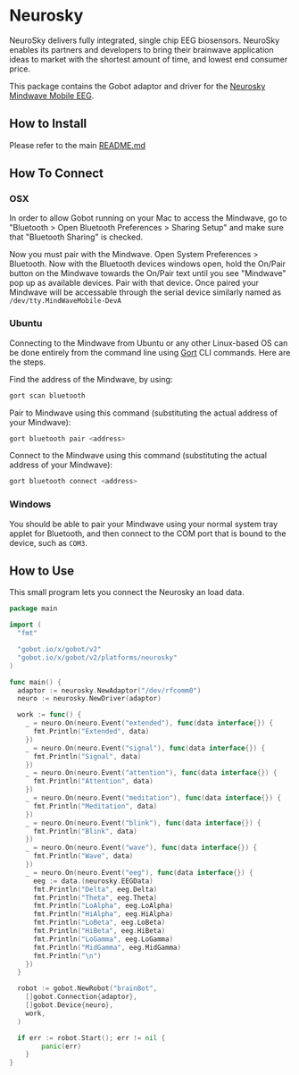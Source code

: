 # Neurosky

NeuroSky delivers fully integrated, single chip EEG biosensors. NeuroSky enables its partners and developers to bring their
brainwave application ideas to market with the shortest amount of time, and lowest end consumer price.

This package contains the Gobot adaptor and driver for the [Neurosky Mindwave Mobile EEG](http://store.neurosky.com/products/mindwave-mobile).

## How to Install

Please refer to the main [README.md](https://github.com/hybridgroup/gobot/blob/release/README.md)

## How To Connect

### OSX

In order to allow Gobot running on your Mac to access the Mindwave, go to "Bluetooth > Open Bluetooth Preferences > Sharing Setup"
and make sure that "Bluetooth Sharing" is checked.

Now you must pair with the Mindwave. Open System Preferences > Bluetooth. Now with the Bluetooth devices windows open, hold
the On/Pair button on the Mindwave towards the On/Pair text until you see "Mindwave" pop up as available devices. Pair with
that device. Once paired your Mindwave will be accessable through the serial device similarly named as `/dev/tty.MindWaveMobile-DevA`

### Ubuntu

Connecting to the Mindwave from Ubuntu or any other Linux-based OS can be done entirely from the command line using [Gort](https://gobot.io/x/gort)
CLI commands. Here are the steps.

Find the address of the Mindwave, by using:

```sh
gort scan bluetooth
```

Pair to Mindwave using this command (substituting the actual address of your Mindwave):

```sh
gort bluetooth pair <address>
```

Connect to the Mindwave using this command (substituting the actual address of your Mindwave):

```sh
gort bluetooth connect <address>
```

### Windows

You should be able to pair your Mindwave using your normal system tray applet for Bluetooth, and then connect to the
COM port that is bound to the device, such as `COM3`.

## How to Use

This small program lets you connect the Neurosky an load data.

```go
package main

import (
  "fmt"

  "gobot.io/x/gobot/v2"
  "gobot.io/x/gobot/v2/platforms/neurosky"
)

func main() {
  adaptor := neurosky.NewAdaptor("/dev/rfcomm0")
  neuro := neurosky.NewDriver(adaptor)

  work := func() {
    _ = neuro.On(neuro.Event("extended"), func(data interface{}) {
      fmt.Println("Extended", data)
    })
    _ = neuro.On(neuro.Event("signal"), func(data interface{}) {
      fmt.Println("Signal", data)
    })
    _ = neuro.On(neuro.Event("attention"), func(data interface{}) {
      fmt.Println("Attention", data)
    })
    _ = neuro.On(neuro.Event("meditation"), func(data interface{}) {
      fmt.Println("Meditation", data)
    })
    _ = neuro.On(neuro.Event("blink"), func(data interface{}) {
      fmt.Println("Blink", data)
    })
    _ = neuro.On(neuro.Event("wave"), func(data interface{}) {
      fmt.Println("Wave", data)
    })
    _ = neuro.On(neuro.Event("eeg"), func(data interface{}) {
      eeg := data.(neurosky.EEGData)
      fmt.Println("Delta", eeg.Delta)
      fmt.Println("Theta", eeg.Theta)
      fmt.Println("LoAlpha", eeg.LoAlpha)
      fmt.Println("HiAlpha", eeg.HiAlpha)
      fmt.Println("LoBeta", eeg.LoBeta)
      fmt.Println("HiBeta", eeg.HiBeta)
      fmt.Println("LoGamma", eeg.LoGamma)
      fmt.Println("MidGamma", eeg.MidGamma)
      fmt.Println("\n")
    })
  }

  robot := gobot.NewRobot("brainBot",
    []gobot.Connection{adaptor},
    []gobot.Device{neuro},
    work,
  )

  if err := robot.Start(); err != nil {
		panic(err)
	}
}
```
